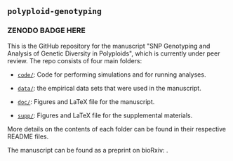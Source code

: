 ## `polyploid-genotyping`

### ZENODO BADGE HERE

This is the GitHub repository for the manuscript "SNP Genotyping and Analysis of Genetic Diversity in Polyploids", which is currently under peer review. The repo consists of four main folders:

 - [`code/`](https://github.com/pblischak/polyploid-genotyping/code/): Code for performing simulations and for running analyses.

 - [`data/`](https://github.com/pblischak/polyploid-genotyping/data/): the empirical data sets that were used in the manuscript.

 - [`doc/`](https://github.com/pblischak/polyploid-genotyping/doc/): Figures and LaTeX file for the manuscript.

 - [`supp/`](https://github.com/pblischak/polyploid-genotyping/supp/): Figures and LaTeX file for the supplemental materials.

More details on the contents of each folder can be found in their respective README files.

The manuscript can be found as a preprint on bioRxiv: .
